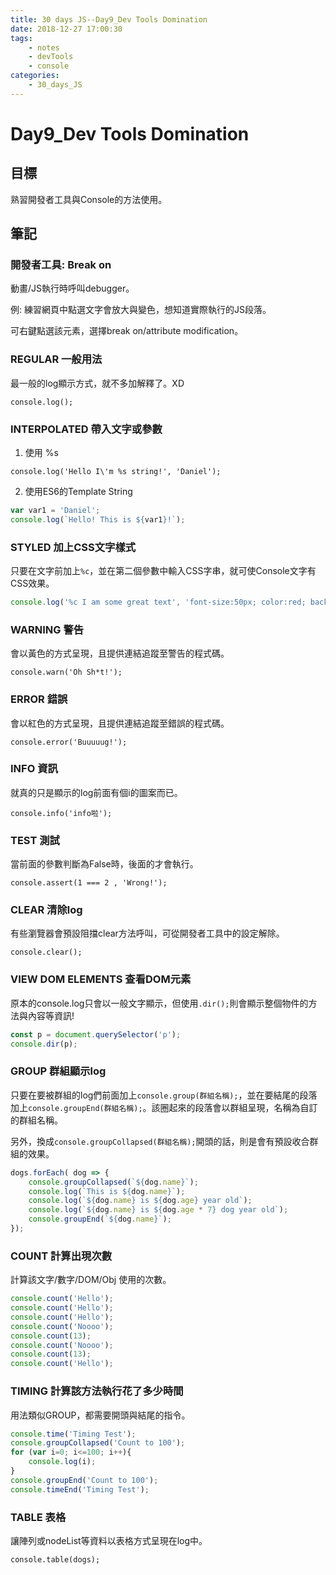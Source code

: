```yaml
---
title: 30 days JS--Day9_Dev Tools Domination
date: 2018-12-27 17:00:30
tags:
    - notes
    - devTools
    - console
categories:
    - 30_days_JS
---
```

# Day9_Dev Tools Domination

## 目標

熟習開發者工具與Console的方法使用。

## 筆記

### 開發者工具: Break on

動畫/JS執行時呼叫debugger。

例: 練習網頁中點選文字會放大與變色，想知道實際執行的JS段落。

可右鍵點選該元素，選擇break on/attribute modification。

### REGULAR 一般用法

最一般的log顯示方式，就不多加解釋了。XD

``console.log();``

### INTERPOLATED 帶入文字或參數

1. 使用 %s

``console.log('Hello I\'m %s string!', 'Daniel');``

2. 使用ES6的Template String

```javascript
var var1 = 'Daniel';
console.log(`Hello! This is ${var1}!`);
```

### STYLED 加上CSS文字樣式

只要在文字前加上``%c``，並在第二個參數中輸入CSS字串，就可使Console文字有CSS效果。

```javascript
console.log('%c I am some great text', 'font-size:50px; color:red; background:blue; text-shadow: 10px 10px 0 white');
```

### WARNING 警告

會以黃色的方式呈現，且提供連結追蹤至警告的程式碼。

``console.warn('Oh Sh*t!');``

### ERROR 錯誤

會以紅色的方式呈現，且提供連結追蹤至錯誤的程式碼。

``console.error('Buuuuug!');``

### INFO 資訊

就真的只是顯示的log前面有個i的圖案而已。

``console.info('info啦');``

### TEST 測試

當前面的參數判斷為False時，後面的才會執行。

``console.assert(1 === 2 , 'Wrong!');``

### CLEAR 清除log

有些瀏覽器會預設阻擋clear方法呼叫，可從開發者工具中的設定解除。

``console.clear();``

### VIEW DOM ELEMENTS 查看DOM元素

原本的console.log只會以一般文字顯示，但使用``.dir();``則會顯示整個物件的方法與內容等資訊!

```javascript
const p = document.querySelector('p');
console.dir(p);
```

### GROUP 群組顯示log

只要在要被群組的log們前面加上``console.group(群組名稱);``，並在要結尾的段落加上``console.groupEnd(群組名稱);``。該圈起來的段落會以群組呈現，名稱為自訂的群組名稱。  

另外，換成``console.groupCollapsed(群組名稱);``開頭的話，則是會有預設收合群組的效果。

```javascript
dogs.forEach( dog => {
    console.groupCollapsed(`${dog.name}`);
    console.log(`This is ${dog.name}`);
    console.log(`${dog.name} is ${dog.age} year old`);
    console.log(`${dog.name} is ${dog.age * 7} dog year old`);
    console.groupEnd(`${dog.name}`);
});
```

### COUNT 計算出現次數

計算該文字/數字/DOM/Obj 使用的次數。

```javascript
console.count('Hello');
console.count('Hello');
console.count('Hello');
console.count('Noooo');
console.count(13);
console.count('Noooo');
console.count(13);
console.count('Hello');
```

### TIMING 計算該方法執行花了多少時間

用法類似GROUP，都需要開頭與結尾的指令。

```javascript
console.time('Timing Test');
console.groupCollapsed('Count to 100');
for (var i=0; i<=100; i++){
    console.log(i);
}
console.groupEnd('Count to 100');
console.timeEnd('Timing Test');
```

### TABLE 表格

讓陣列或nodeList等資料以表格方式呈現在log中。

``console.table(dogs);``
